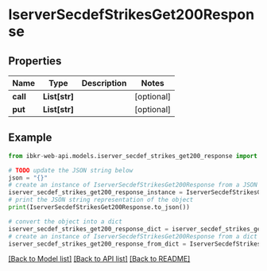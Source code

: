 # IserverSecdefStrikesGet200Response


## Properties

Name | Type | Description | Notes
------------ | ------------- | ------------- | -------------
**call** | **List[str]** |  | [optional] 
**put** | **List[str]** |  | [optional] 

## Example

```python
from ibkr-web-api.models.iserver_secdef_strikes_get200_response import IserverSecdefStrikesGet200Response

# TODO update the JSON string below
json = "{}"
# create an instance of IserverSecdefStrikesGet200Response from a JSON string
iserver_secdef_strikes_get200_response_instance = IserverSecdefStrikesGet200Response.from_json(json)
# print the JSON string representation of the object
print(IserverSecdefStrikesGet200Response.to_json())

# convert the object into a dict
iserver_secdef_strikes_get200_response_dict = iserver_secdef_strikes_get200_response_instance.to_dict()
# create an instance of IserverSecdefStrikesGet200Response from a dict
iserver_secdef_strikes_get200_response_from_dict = IserverSecdefStrikesGet200Response.from_dict(iserver_secdef_strikes_get200_response_dict)
```
[[Back to Model list]](../README.md#documentation-for-models) [[Back to API list]](../README.md#documentation-for-api-endpoints) [[Back to README]](../README.md)


